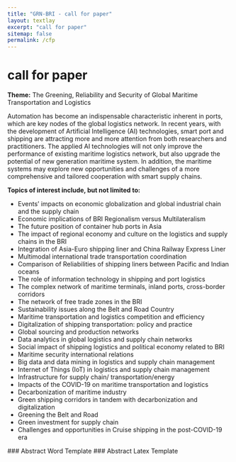 ```yaml
---
title: "GRN-BRI - call for paper"
layout: textlay
excerpt: "call for paper"
sitemap: false
permalink: /cfp
---
```


# call for paper

**Theme:** The Greening, Reliability and Security of Global Maritime Transportation and Logistics

Automation has become an indispensable characteristic inherent in ports, which are key nodes of the global logistics network. In recent years, with the development of Artificial Intelligence (AI) technologies, smart port and shipping are attracting more and more attention from both researchers and practitioners. The applied AI technologies will not only improve the performance of existing maritime logistics network, but also upgrade the potential of new generation maritime system. In addition, the maritime systems may explore new opportunities and challenges of a more comprehensive and tailored cooperation with smart supply chains.  

**Topics of interest include, but not limited to:**

 <ul>                
<li>Events’ impacts on economic globalization and global industrial chain and the supply chain</li>
<li>Economic implications of BRI Regionalism versus Multilateralism</li>
<li>The future position of container hub ports in Asia</li>
<li>The impact of regional economy and culture on the logistics and supply chains in the BRI</li>
<li>Integration of Asia-Euro shipping liner and China Railway Express Liner</li>
<li>Multimodal international trade transportation coordination</li>
<li>Comparison of Reliabilities of shipping liners between Pacific and Indian oceans</li>
<li>The role of information technology in shipping and port logistics</li>
<li>The complex network of maritime terminals, inland ports, cross-border corridors</li>
<li>The network of free trade zones in the BRI</li>
<li>Sustainability issues along the Belt and Road Country</li>
<li>Maritime transportation and logistics competition and efficiency</li>
<li>Digitalization of shipping transportation: policy and practice </li>
<li>Global sourcing and production networks</li>
<li>Data analytics in global logistics and supply chain networks</li>
<li>Social impact of shipping logistics and political economy related to BRI</li>
<li>Maritime security international relations</li>
<li>Big data and data mining in logistics and supply chain management</li>
<li>Internet of Things (IoT) in logistics and supply chain management</li>
<li>Infrastructure for supply chain/ transportation/energy</li>
<li>Impacts of the COVID-19 on maritime transportation and logistics</li>
<li>Decarbonization of maritime industry</li>
<li>Green shipping corridors in tandem with decarbonization and digitalization</li>
<li>Greening the Belt and Road</li>
<li>Green investment for supply chain</li>
<li>Challenges and opportunities in Cruise shipping in the post-COVID-19 era</li>
         </ul>       
### Abstract Word Template 
### Abstract Latex Template 

